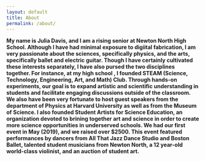 ```yaml
---
layout: default
title: About
permalink: /about/
---
```


**My name is Julia Davis, and I am a rising senior at Newton North High School. Although I have had minimal exposure to digiital fabrication, I am very passionate about the sciences, specifically physics, and the arts, specifically ballet and electric guitar. Though I have certainly cultivated these interests separately, I have also pursed the two disciplines together. For instance, at my high school , I founded STEAM (Science, Technology, Engineering, Art, and Math) Club. Through hands-on experiments, our goal is to expand artistic and scientific understanding in students and facilitate engaging discussions outside of the classroom. We also have been very fortunate to host guest speakers from the department of Physics at Harvard University as well as from the Museum of Science. I also founded Student Artists for Science Education, an organization devoted to brining together art and science in order to create more science opportunities in underserved schools. We had our first event in May (2019), and we raised over $2500. This event featured performances by dancers from All That Jazz Dance Studio and Boston Ballet, talented student musicians from Newton North, a 12 year-old world-class violinist, and an auction of student art.**

